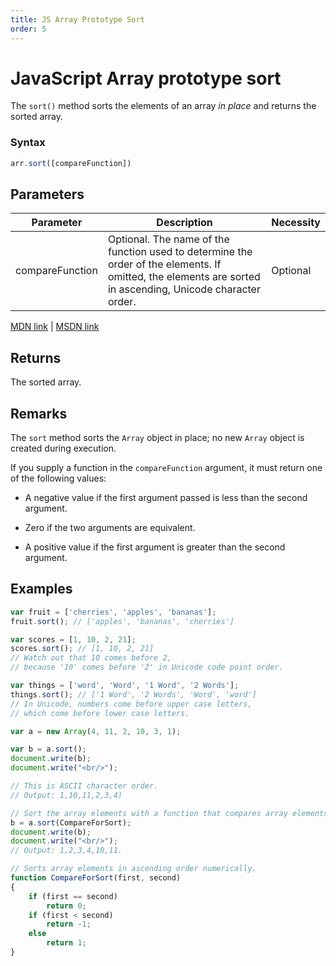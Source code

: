 ```yaml
---
title: JS Array Prototype Sort
order: 5
---
```

# JavaScript Array prototype sort

The `sort()` method sorts the elements of an array _in place_ and returns the sorted array.

### Syntax

```javascript
arr.sort([compareFunction])
```

## Parameters

| Parameter  |           Description                         |   Necessity   |
|------------|-----------------------------------------------|---------------|
|  compareFunction    | Optional. The name of the function used to determine the order of the elements. If omitted, the elements are sorted in ascending, Unicode character order.  |   Optional    |

[MDN link](https://developer.mozilla.org/en-US/docs/Web/JavaScript/Reference/Global_Objects/Array/sort) | [MSDN link](https://msdn.microsoft.com/en-us/LIBRary/4b4fbfhk%28v=vs.94%29.aspx)

## Returns

The sorted array.

## Remarks

The `sort` method sorts the `Array` object in place; no new `Array` object is created during execution.

If you supply a function in the `compareFunction` argument, it must return one of the following values:

- A negative value if the first argument passed is less than the second argument.

- Zero if the two arguments are equivalent.

- A positive value if the first argument is greater than the second argument.

## Examples

```javascript
var fruit = ['cherries', 'apples', 'bananas'];
fruit.sort(); // ['apples', 'bananas', 'cherries']

var scores = [1, 10, 2, 21]; 
scores.sort(); // [1, 10, 2, 21]
// Watch out that 10 comes before 2,
// because '10' comes before '2' in Unicode code point order.

var things = ['word', 'Word', '1 Word', '2 Words'];
things.sort(); // ['1 Word', '2 Words', 'Word', 'word']
// In Unicode, numbers come before upper case letters,
// which come before lower case letters.
```

```javascript
var a = new Array(4, 11, 2, 10, 3, 1);

var b = a.sort();
document.write(b);
document.write("<br/>");

// This is ASCII character order.
// Output: 1,10,11,2,3,4)

// Sort the array elements with a function that compares array elements.
b = a.sort(CompareForSort);
document.write(b);
document.write("<br/>");
// Output: 1,2,3,4,10,11.

// Sorts array elements in ascending order numerically.
function CompareForSort(first, second)
{
    if (first == second)
        return 0;
    if (first < second)
        return -1;
    else
        return 1; 
}
```
